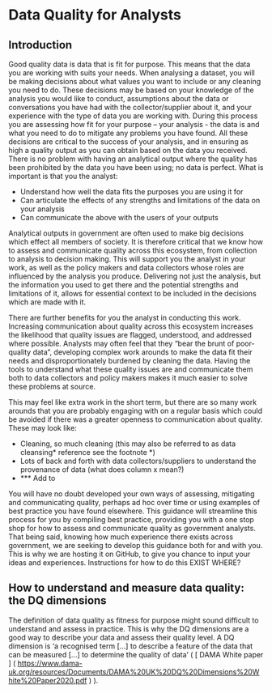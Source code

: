 # Data Quality for Analysts
## Introduction
Good quality data is data that is fit for purpose. 
This means that the data you are working with suits your needs. When analysing a dataset, you will be making decisions about what values you want to include or any cleaning you need to do. These decisions may be based on your knowledge of the analysis you would like to conduct, assumptions about the data or conversations you have had with the collector/supplier about it, and your experience with the type of data you are working with. During this process you are assessing how fit for your purpose – your analysis - the data is and what you need to do to mitigate any problems you have found. All these decisions are critical to the success of your analysis, and in ensuring as high a quality output as you can obtain based on the data you received. There is no problem   with having an analytical output where the quality has been prohibited by the data you have been using; no data is perfect. 
What is important is that you the analyst:
-	Understand how well the data fits the purposes you are using it for
-	Can articulate the effects of any strengths and limitations of the data on your analysis
-	Can communicate the above with the users of your outputs

Analytical outputs in government are often used to make big decisions which effect all members of society. It is therefore critical that we know how to assess and communicate quality across this ecosystem, from collection to analysis to decision making. This will support you the analyst in your work, as well as the policy makers and data collectors whose roles are influenced by the analysis you produce. Delivering not just the analysis, but the information you used to get there and the potential strengths and limitations of it, allows for essential context to be included in the decisions which are made with it. 

There are further benefits for you the analyst in conducting this work. Increasing communication about quality across this ecosystem increases the likelihood that quality issues are flagged, understood, and addressed where possible. Analysts may often feel that they “bear the brunt of poor-quality data”, developing complex work arounds to make the data fit their needs and disproportionately burdened by cleaning the data. Having the tools to understand what these quality issues are and communicate them both to data collectors and policy makers makes it much easier to solve these problems at source.  

This may feel like extra work in the short term, but there are so many work arounds that you are probably engaging with on a regular basis which could be avoided if there was a greater openness to communication about quality. These may look like:
- Cleaning, so much cleaning (this may also be referred to as data cleansing* reference see the footnote *)    
- Lots of back and forth with data collectors/suppliers to understand the provenance of data (what does column x mean?)
- *** Add to

You will have no doubt developed your own ways of assessing, mitigating and communicating quality, perhaps ad hoc over time or using examples of best practice you have found elsewhere. This guidance will streamline this process for you by compiling best practice, providing you with a one stop shop for how to assess and communicate quality as government analysts. That being said, knowing how much experience there exists across government, we are seeking to develop this guidance both for and with you. This is why we are hosting it on GitHub, to give you chance to input your ideas and experiences. Instructions for how to do this EXIST WHERE?  

## How to understand and measure data quality: the DQ dimensions
The definition of data quality as fitness for purpose might sound difficult to understand and assess in practice. This is why the DQ dimensions are a good way to describe your data and assess their quality level. A DQ dimension is ‘a recognised term […] to describe a feature of the data that can be measured […] to determine the quality of data’ ( [ DAMA White paper ] ( https://www.dama-uk.org/resources/Documents/DAMA%20UK%20DQ%20Dimensions%20White%20Paper2020.pdf ) ).
